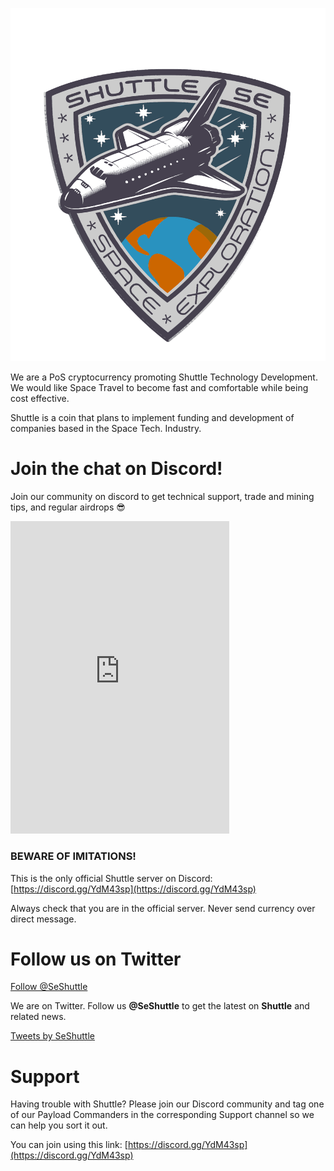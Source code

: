 ![Shuttle Logo](/shu_logo-C-01.png)

We are a PoS cryptocurrency promoting Shuttle Technology Development. We would like Space Travel to become fast and comfortable while being cost effective.

Shuttle is a coin that plans to implement funding and development of companies based in the Space Tech. Industry.


# Join the chat on Discord!


Join our community on discord to get technical support, trade and mining tips, and regular airdrops :sunglasses:

<iframe src="https://discordapp.com/widget?id=520628368194928642&theme=dark" width="350" height="500" allowtransparency="true" frameborder="0"></iframe>

### BEWARE OF IMITATIONS!

This is the only official Shuttle server on Discord: [https://discord.gg/YdM43sp](https://discord.gg/YdM43sp)

Always check that you are in the official server. Never send currency over direct message.


# Follow us on Twitter


<a href="https://twitter.com/SeShuttle?ref_src=twsrc%5Etfw" class="twitter-follow-button" data-size="large" data-show-screen-name="false" data-show-count="false">Follow @SeShuttle</a><script async src="https://platform.twitter.com/widgets.js" charset="utf-8"></script>

We are on Twitter. Follow us **@SeShuttle** to get the latest on **Shuttle** and related news.

<a class="twitter-timeline" data-width="400" data-height="600" data-theme="dark" data-link-color="#ff3434" href="https://twitter.com/SeShuttle?ref_src=twsrc%5Etfw">Tweets by SeShuttle</a> <script async src="https://platform.twitter.com/widgets.js" charset="utf-8"></script>


# Support


Having trouble with Shuttle? Please join our Discord community and tag one of our Payload Commanders in the corresponding Support channel so we can help you sort it out.

You can join using this link: [https://discord.gg/YdM43sp](https://discord.gg/YdM43sp)
